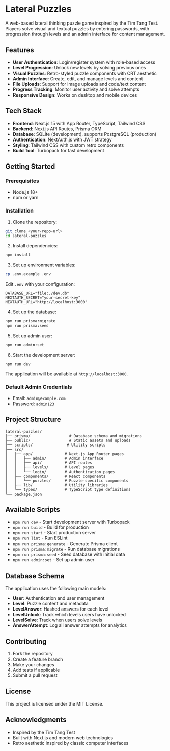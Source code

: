 # Lateral Puzzles

A web-based lateral thinking puzzle game inspired by the Tim Tang Test. Players solve visual and textual puzzles by entering passwords, with progression through levels and an admin interface for content management.

## Features

- **User Authentication**: Login/register system with role-based access
- **Level Progression**: Unlock new levels by solving previous ones
- **Visual Puzzles**: Retro-styled puzzle components with CRT aesthetic
- **Admin Interface**: Create, edit, and manage levels and content
- **File Uploads**: Support for image uploads and code/text content
- **Progress Tracking**: Monitor user activity and solve attempts
- **Responsive Design**: Works on desktop and mobile devices

## Tech Stack

- **Frontend**: Next.js 15 with App Router, TypeScript, Tailwind CSS
- **Backend**: Next.js API Routes, Prisma ORM
- **Database**: SQLite (development), supports PostgreSQL (production)
- **Authentication**: NextAuth.js with JWT strategy
- **Styling**: Tailwind CSS with custom retro components
- **Build Tool**: Turbopack for fast development

## Getting Started

### Prerequisites

- Node.js 18+ 
- npm or yarn

### Installation

1. Clone the repository:
```bash
git clone <your-repo-url>
cd lateral-puzzles
```

2. Install dependencies:
```bash
npm install
```

3. Set up environment variables:
```bash
cp .env.example .env
```

Edit `.env` with your configuration:
```env
DATABASE_URL="file:./dev.db"
NEXTAUTH_SECRET="your-secret-key"
NEXTAUTH_URL="http://localhost:3000"
```

4. Set up the database:
```bash
npm run prisma:migrate
npm run prisma:seed
```

5. Set up admin user:
```bash
npm run admin:set
```

6. Start the development server:
```bash
npm run dev
```

The application will be available at `http://localhost:3000`.

### Default Admin Credentials

- Email: `admin@example.com`
- Password: `admin123`

## Project Structure

```
lateral-puzzles/
├── prisma/                 # Database schema and migrations
├── public/                 # Static assets and uploads
├── scripts/               # Utility scripts
├── src/
│   ├── app/              # Next.js App Router pages
│   │   ├── admin/        # Admin interface
│   │   ├── api/          # API routes
│   │   ├── levels/       # Level pages
│   │   └── login/        # Authentication pages
│   ├── components/       # React components
│   │   └── puzzles/      # Puzzle-specific components
│   ├── lib/              # Utility libraries
│   └── types/            # TypeScript type definitions
└── package.json
```

## Available Scripts

- `npm run dev` - Start development server with Turbopack
- `npm run build` - Build for production
- `npm run start` - Start production server
- `npm run lint` - Run ESLint
- `npm run prisma:generate` - Generate Prisma client
- `npm run prisma:migrate` - Run database migrations
- `npm run prisma:seed` - Seed database with initial data
- `npm run admin:set` - Set up admin user

## Database Schema

The application uses the following main models:

- **User**: Authentication and user management
- **Level**: Puzzle content and metadata
- **LevelAnswer**: Hashed answers for each level
- **LevelUnlock**: Track which levels users have unlocked
- **LevelSolve**: Track when users solve levels
- **AnswerAttempt**: Log all answer attempts for analytics

## Contributing

1. Fork the repository
2. Create a feature branch
3. Make your changes
4. Add tests if applicable
5. Submit a pull request

## License

This project is licensed under the MIT License.

## Acknowledgments

- Inspired by the Tim Tang Test
- Built with Next.js and modern web technologies
- Retro aesthetic inspired by classic computer interfaces
